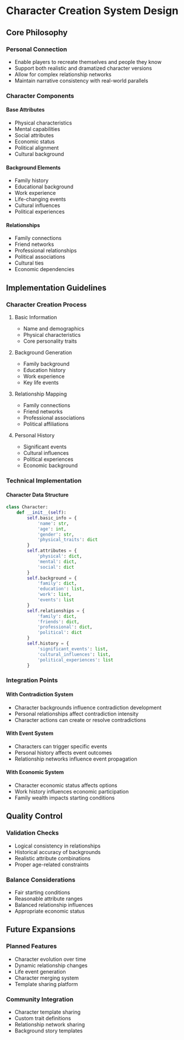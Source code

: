 # Character Creation System Design

## Core Philosophy

### Personal Connection
- Enable players to recreate themselves and people they know
- Support both realistic and dramatized character versions
- Allow for complex relationship networks
- Maintain narrative consistency with real-world parallels

### Character Components

#### Base Attributes
- Physical characteristics
- Mental capabilities
- Social attributes
- Economic status
- Political alignment
- Cultural background

#### Background Elements
- Family history
- Educational background
- Work experience
- Life-changing events
- Cultural influences
- Political experiences

#### Relationships
- Family connections
- Friend networks
- Professional relationships
- Political associations
- Cultural ties
- Economic dependencies

## Implementation Guidelines

### Character Creation Process
1. Basic Information
   - Name and demographics
   - Physical characteristics
   - Core personality traits

2. Background Generation
   - Family background
   - Education history
   - Work experience
   - Key life events

3. Relationship Mapping
   - Family connections
   - Friend networks
   - Professional associations
   - Political affiliations

4. Personal History
   - Significant events
   - Cultural influences
   - Political experiences
   - Economic background

### Technical Implementation

#### Character Data Structure
```python
class Character:
    def __init__(self):
        self.basic_info = {
            'name': str,
            'age': int,
            'gender': str,
            'physical_traits': dict
        }
        self.attributes = {
            'physical': dict,
            'mental': dict,
            'social': dict
        }
        self.background = {
            'family': dict,
            'education': list,
            'work': list,
            'events': list
        }
        self.relationships = {
            'family': dict,
            'friends': dict,
            'professional': dict,
            'political': dict
        }
        self.history = {
            'significant_events': list,
            'cultural_influences': list,
            'political_experiences': list
        }
```

### Integration Points

#### With Contradiction System
- Character backgrounds influence contradiction development
- Personal relationships affect contradiction intensity
- Character actions can create or resolve contradictions

#### With Event System
- Characters can trigger specific events
- Personal history affects event outcomes
- Relationship networks influence event propagation

#### With Economic System
- Character economic status affects options
- Work history influences economic participation
- Family wealth impacts starting conditions

## Quality Control

### Validation Checks
- Logical consistency in relationships
- Historical accuracy of backgrounds
- Realistic attribute combinations
- Proper age-related constraints

### Balance Considerations
- Fair starting conditions
- Reasonable attribute ranges
- Balanced relationship influences
- Appropriate economic status

## Future Expansions

### Planned Features
- Character evolution over time
- Dynamic relationship changes
- Life event generation
- Character merging system
- Template sharing platform

### Community Integration
- Character template sharing
- Custom trait definitions
- Relationship network sharing
- Background story templates
